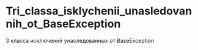 # Tri_classa_isklychenii_unasledovannih_ot_BaseException
3 класса исключений унаследованных от BaseException
